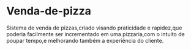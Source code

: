 # Venda-de-pizza
Sistema de venda de pizzas,criado visando praticidade e rapidez,que poderia facilmente ser incrementado em uma pizzaria,com o intuito de poupar tempo,e melhorando também a experiência do cliente.
